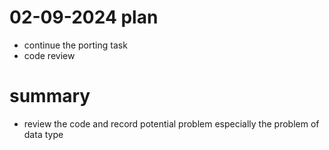 # 02-09-2024 plan
- continue the porting task
- code review


# summary
- review the code and record potential problem especially the problem of data type 